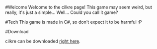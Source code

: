 #Welcome
Welcome to the cilkre page!
This game may seem weird, but really, it's just a simple... Well... Could you call it game?

#Tech
This game is made in C#, so don't expect it to be harmful :P

#Download

cilkre can be downloaded [right here](https://HIHIQY1.github.io/cilkre).
